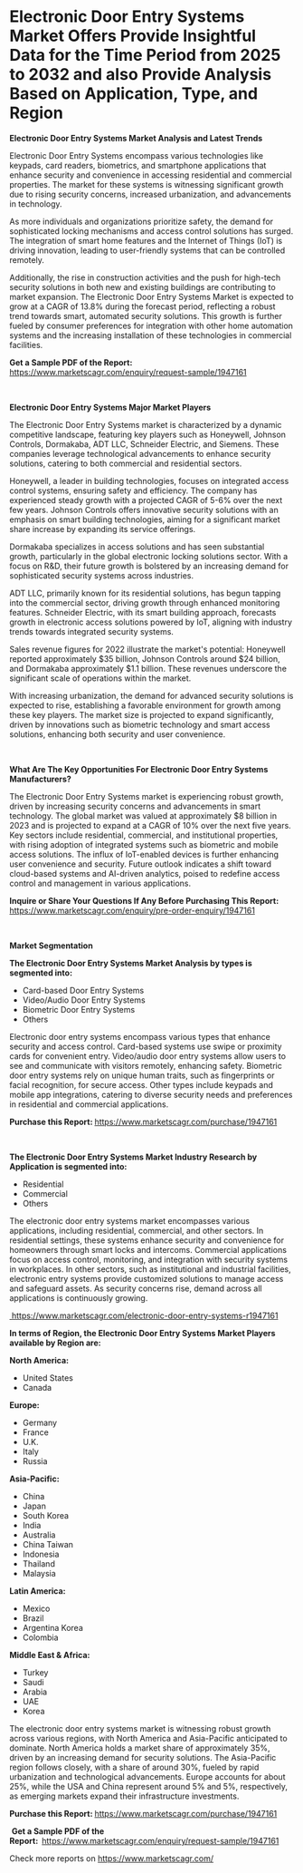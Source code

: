 <p><h1>Electronic Door Entry Systems Market Offers Provide Insightful Data for the Time Period from 2025 to 2032 and also Provide Analysis Based on Application, Type, and Region</h1></p><p><strong>Electronic Door Entry Systems Market Analysis and Latest Trends</strong></p>
<p><p>Electronic Door Entry Systems encompass various technologies like keypads, card readers, biometrics, and smartphone applications that enhance security and convenience in accessing residential and commercial properties. The market for these systems is witnessing significant growth due to rising security concerns, increased urbanization, and advancements in technology. </p><p>As more individuals and organizations prioritize safety, the demand for sophisticated locking mechanisms and access control solutions has surged. The integration of smart home features and the Internet of Things (IoT) is driving innovation, leading to user-friendly systems that can be controlled remotely. </p><p>Additionally, the rise in construction activities and the push for high-tech security solutions in both new and existing buildings are contributing to market expansion. The Electronic Door Entry Systems Market is expected to grow at a CAGR of 13.8% during the forecast period, reflecting a robust trend towards smart, automated security solutions. This growth is further fueled by consumer preferences for integration with other home automation systems and the increasing installation of these technologies in commercial facilities.</p></p>
<p><strong>Get a Sample PDF of the Report:&nbsp;</strong> <a href="https://www.marketscagr.com/enquiry/request-sample/1947161?utm_campaign=3115&utm_medium=2&utm_source=Github&utm_content=ia&utm_term=04042025&utm_id=electronic-door-entry-systems">https://www.marketscagr.com/enquiry/request-sample/1947161</a></p>
<p>&nbsp;</p>
<p><strong>Electronic Door Entry Systems Major Market Players</strong></p>
<p><p>The Electronic Door Entry Systems market is characterized by a dynamic competitive landscape, featuring key players such as Honeywell, Johnson Controls, Dormakaba, ADT LLC, Schneider Electric, and Siemens. These companies leverage technological advancements to enhance security solutions, catering to both commercial and residential sectors.</p><p>Honeywell, a leader in building technologies, focuses on integrated access control systems, ensuring safety and efficiency. The company has experienced steady growth with a projected CAGR of 5-6% over the next few years. Johnson Controls offers innovative security solutions with an emphasis on smart building technologies, aiming for a significant market share increase by expanding its service offerings.</p><p>Dormakaba specializes in access solutions and has seen substantial growth, particularly in the global electronic locking solutions sector. With a focus on R&D, their future growth is bolstered by an increasing demand for sophisticated security systems across industries.</p><p>ADT LLC, primarily known for its residential solutions, has begun tapping into the commercial sector, driving growth through enhanced monitoring features. Schneider Electric, with its smart building approach, forecasts growth in electronic access solutions powered by IoT, aligning with industry trends towards integrated security systems.</p><p>Sales revenue figures for 2022 illustrate the market's potential: Honeywell reported approximately $35 billion, Johnson Controls around $24 billion, and Dormakaba approximately $1.1 billion. These revenues underscore the significant scale of operations within the market.</p><p>With increasing urbanization, the demand for advanced security solutions is expected to rise, establishing a favorable environment for growth among these key players. The market size is projected to expand significantly, driven by innovations such as biometric technology and smart access solutions, enhancing both security and user convenience.</p></p>
<p>&nbsp;</p>
<p><strong>What Are The Key Opportunities For Electronic Door Entry Systems Manufacturers?</strong></p>
<p><p>The Electronic Door Entry Systems market is experiencing robust growth, driven by increasing security concerns and advancements in smart technology. The global market was valued at approximately $8 billion in 2023 and is projected to expand at a CAGR of 10% over the next five years. Key sectors include residential, commercial, and institutional properties, with rising adoption of integrated systems such as biometric and mobile access solutions. The influx of IoT-enabled devices is further enhancing user convenience and security. Future outlook indicates a shift toward cloud-based systems and AI-driven analytics, poised to redefine access control and management in various applications.</p></p>
<p><strong>Inquire or Share Your Questions If Any Before Purchasing This Report:</strong> <a href="https://www.marketscagr.com/enquiry/pre-order-enquiry/1947161?utm_campaign=3115&utm_medium=2&utm_source=Github&utm_content=ia&utm_term=04042025&utm_id=electronic-door-entry-systems">https://www.marketscagr.com/enquiry/pre-order-enquiry/1947161</a></p>
<p>&nbsp;</p>
<p><strong>Market Segmentation</strong></p>
<p><strong>The Electronic Door Entry Systems Market Analysis by types is segmented into:</strong></p>
<p><ul><li>Card-based Door Entry Systems</li><li>Video/Audio Door Entry Systems</li><li>Biometric Door Entry Systems</li><li>Others</li></ul></p>
<p><p>Electronic door entry systems encompass various types that enhance security and access control. Card-based systems use swipe or proximity cards for convenient entry. Video/audio door entry systems allow users to see and communicate with visitors remotely, enhancing safety. Biometric door entry systems rely on unique human traits, such as fingerprints or facial recognition, for secure access. Other types include keypads and mobile app integrations, catering to diverse security needs and preferences in residential and commercial applications.</p></p>
<p><strong>Purchase this Report:&nbsp;</strong><a href="https://www.marketscagr.com/purchase/1947161?utm_campaign=3115&utm_medium=2&utm_source=Github&utm_content=ia&utm_term=04042025&utm_id=electronic-door-entry-systems">https://www.marketscagr.com/purchase/1947161</a></p>
<p>&nbsp;</p>
<p><strong>The Electronic Door Entry Systems Market Industry Research by Application is segmented into:</strong></p>
<p><ul><li>Residential</li><li>Commercial</li><li>Others</li></ul></p>
<p><p>The electronic door entry systems market encompasses various applications, including residential, commercial, and other sectors. In residential settings, these systems enhance security and convenience for homeowners through smart locks and intercoms. Commercial applications focus on access control, monitoring, and integration with security systems in workplaces. In other sectors, such as institutional and industrial facilities, electronic entry systems provide customized solutions to manage access and safeguard assets. As security concerns rise, demand across all applications is continuously growing.</p></p>
<p><a href="https://www.marketscagr.com/electronic-door-entry-systems-r1947161?utm_campaign=3115&utm_medium=2&utm_source=Github&utm_content=ia&utm_term=04042025&utm_id=electronic-door-entry-systems">&nbsp;https://www.marketscagr.com/electronic-door-entry-systems-r1947161</a></p>
<p><strong>In terms of Region, the Electronic Door Entry Systems Market Players available by Region are:</strong></p>
<p>
    <p> <strong> North America: </strong>
        <ul>
            <li>United States</li>
            <li>Canada</li>
        </ul>
        </p> 
    <p> <strong> Europe: </strong>
        <ul>
            <li>Germany</li>
            <li>France</li>
            <li>U.K.</li>
            <li>Italy</li>
            <li>Russia</li>
        </ul>
        </p> 
    <p> <strong> Asia-Pacific: </strong>
        <ul>
            <li>China</li>
            <li>Japan</li>
            <li>South Korea</li>
            <li>India</li>
            <li>Australia</li>
            <li>China Taiwan</li>
            <li>Indonesia</li>
            <li>Thailand</li>
            <li>Malaysia</li>
        </ul>
        </p> 
    <p> <strong> Latin America: </strong>
        <ul>
            <li>Mexico</li>
            <li>Brazil</li>
            <li>Argentina Korea</li>
            <li>Colombia</li>
        </ul>
        </p> 
    <p> <strong> Middle East & Africa: </strong>
        <ul>
            <li>Turkey</li>
            <li>Saudi</li>
            <li>Arabia</li>
            <li>UAE</li>
            <li>Korea</li>
        </ul>
    </p>
    </p>
<p><p>The electronic door entry systems market is witnessing robust growth across various regions, with North America and Asia-Pacific anticipated to dominate. North America holds a market share of approximately 35%, driven by an increasing demand for security solutions. The Asia-Pacific region follows closely, with a share of around 30%, fueled by rapid urbanization and technological advancements. Europe accounts for about 25%, while the USA and China represent around 5% and 5%, respectively, as emerging markets expand their infrastructure investments.</p></p>
<p><strong>Purchase this Report: </strong><a href="https://www.marketscagr.com/purchase/1947161?utm_campaign=3115&utm_medium=2&utm_source=Github&utm_content=ia&utm_term=04042025&utm_id=electronic-door-entry-systems">https://www.marketscagr.com/purchase/1947161</a></p>
<p>&nbsp;<strong>Get a Sample PDF of the Report:&nbsp;&nbsp;</strong><a href="https://www.marketscagr.com/enquiry/request-sample/1947161?utm_campaign=3115&utm_medium=2&utm_source=Github&utm_content=ia&utm_term=04042025&utm_id=electronic-door-entry-systems">https://www.marketscagr.com/enquiry/request-sample/1947161</a></p>
<p><strong></strong></p>
<p>Check more reports on <a href="https://www.marketscagr.com/?utm_campaign=3115&utm_medium=2&utm_source=Github&utm_content=ia&utm_term=04042025&utm_id=electronic-door-entry-systems">https://www.marketscagr.com/</a></p>